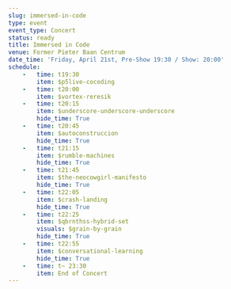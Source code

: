 ```yaml
---
slug: immersed-in-code
type: event
event_type: Concert
status: ready
title: Immersed in Code
venue: Former Pieter Baan Centrum
date_time: 'Friday, April 21st, Pre-Show 19:30 / Show: 20:00'
schedule:
    -   time: t19:30
        item: $p5live-cocoding
    -   time: t20:00
        item: $vortex-reresik
    -   time: t20:15
        item: $underscore-underscore-underscore
        hide_time: True
    -   time: t20:45
        item: $autoconstruccion 
        hide_time: True
    -   time: t21:15
        item: $rumble-machines
        hide_time: True
    -   time: t21:45
        item: $the-neocowgirl-manifesto 
        hide_time: True
    -   time: t22:05
        item: $crash-landing
        hide_time: True
    -   time: t22:25
        item: $qbrnthss-hybrid-set
        visuals: $grain-by-grain
        hide_time: True
    -   time: t22:55
        item: $conversational-learning
        hide_time: True
    -   time: t~ 23:30
        item: End of Concert
---
```

